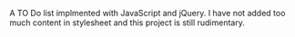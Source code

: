 A TO Do list implmented with JavaScript and jQuery. I have not added too much
content in stylesheet and this project is still rudimentary.